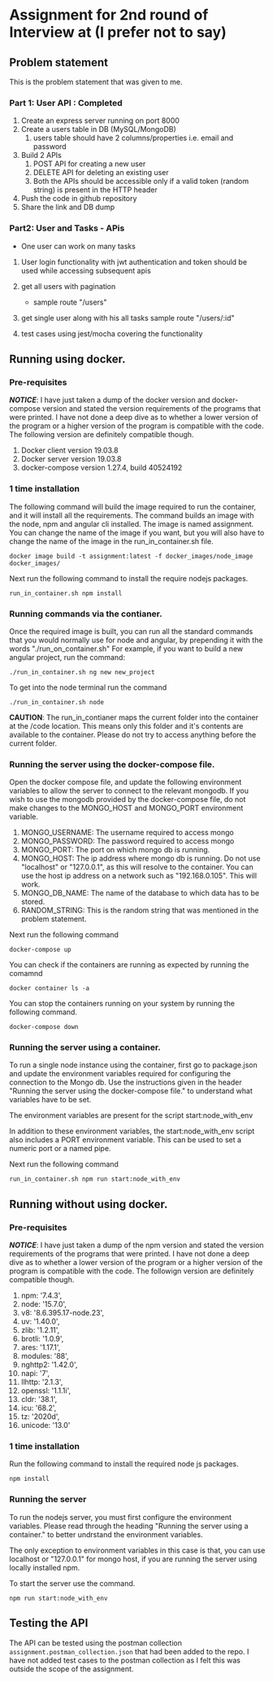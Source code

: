 # Assignment for 2nd round of Interview at (I prefer not to say)

## Problem statement
This is the problem statement that was given to me.

### Part 1: User  API : Completed
1. Create an express server running on port 8000
2. Create a users table in DB (MySQL/MongoDB)
   1. users table should have 2 columns/properties i.e. email and password
3. Build 2 APIs
   1. POST API for creating a new user
   2. DELETE API for deleting an existing user
   3. Both the APIs should be accessible only if a valid token (random string) is present in the HTTP header
4. Push the code in github repository
5. Share the link and DB dump

### Part2: User and Tasks - APis
 
 -  One user can work on many tasks

1. User login functionality with jwt authentication and token should be used while accessing subsequent apis 

2. get all users with pagination
   - sample route "/users"

3. get single user along with his all tasks
   sample route "/users/:id"

4. test cases using jest/mocha covering the functionality


## Running using docker.
### Pre-requisites
***NOTICE***: I have just taken a dump of the docker version and docker-compose version and stated the version requirements of the programs that were printed. I have not done a deep dive as to whether a lower version of the program or a higher version of the program is compatible with the code. The following version are definitely compatible though.
1. Docker client version 19.03.8
2. Docker server version 19.03.8
3. docker-compose version 1.27.4, build 40524192

### 1 time installation
The following command will build the image required to run the container, and it will install all the requirements. The command builds an image with the node, npm and angular cli installed. The image is named assignment. You can change the name of the image if you want, but you will also have to change the name of the image in the run_in_container.sh file.

```docker image build -t assignment:latest -f docker_images/node_image docker_images/```

Next run the following command to install the require nodejs packages.

```run_in_container.sh npm install```

### Running commands via the contianer.
Once the required image is built, you can run all the standard commands that you would normally use for node and angular, by prepending it with the words "./run_on_container.sh"
For example, if you want to build a new angular project, run the command:

```./run_in_container.sh ng new new_project```

To get into the node terminal run the command

```./run_in_container.sh node```

**CAUTION**: The run_in_contianer maps the current folder into the container at the /code location. This means only this folder and it's contents are available to the container. Please do not try to access anything before the current folder.

### Running the server using the docker-compose file.
Open the docker compose file, and update the following environment variables to allow the server to connect to the relevant mongodb.
If you wish to use the mongodb provided by the docker-compose file, do not make changes to the MONGO_HOST and MONGO_PORT environment variable.
1. MONGO_USERNAME: The username required to access mongo
2. MONGO_PASSWORD: The password required to access mongo
3. MONGO_PORT: The port on which mongo db is running.
4. MONGO_HOST: The ip address where mongo db is running. Do not use "localhost" or "127.0.0.1", as this will resolve to the container. You can use the host ip address on a network such as "192.168.0.105". This will work.
5. MONGO_DB_NAME: The name of the database to which data has to be stored.
6. RANDOM_STRING: This is the random string that was mentioned in the problem statement.

Next run the following command

```docker-compose up```

You can check if the containers are running as expected by running the comamnd

```docker container ls -a```

You can stop the containers running on your system by running the following command.

```docker-compose down```

### Running the server using a container.
To run a single node instance using the container, first go to package.json and update the environment variables required for configuring the connection to the Mongo db. Use the instructions given in the header "Running the server using the docker-compose file." to understand what variables have to be set.

The environment variables are present for the script start:node_with_env

In addition to these environment variables, the start:node_with_env script also includes a PORT environment variable. This can be used to set a numeric port or a named pipe.

Next run the following command

```run_in_container.sh npm run start:node_with_env```


## Running without using docker.

### Pre-requisites
***NOTICE***: I have just taken a dump of the npm version and stated the version requirements of the programs that were printed. I have not done a deep dive as to whether a lower version of the program or a higher version of the program is compatible with the code. The followign version are definitely compatible though.
1. npm: '7.4.3',
1. node: '15.7.0',
1. v8: '8.6.395.17-node.23',
1. uv: '1.40.0',
1. zlib: '1.2.11',
1. brotli: '1.0.9',
1. ares: '1.17.1',
1. modules: '88',
1. nghttp2: '1.42.0',
1. napi: '7',
1. llhttp: '2.1.3',
1. openssl: '1.1.1i',
1. cldr: '38.1',
1. icu: '68.2',
1. tz: '2020d',
1. unicode: '13.0'

### 1 time installation
Run the following command to install the required node js packages.

```npm install```

### Running the server
To run the nodejs server, you must first configure the environment variables. Please read through the heading "Running the server using a container." to better undrstand the environment variables.

The only exception to environment variables in this case is that, you can use localhost or "127.0.0.1" for mongo host, if you are running the server using locally installed npm.

To start the server use the command.

```npm run start:node_with_env```

## Testing the API
The API can be tested using the postman collection ```assignment.postman_collection.json``` that had been added to the repo.
I have not added test cases to the postman collection as I felt this was outside the scope of the assignment.
